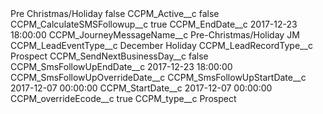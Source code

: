 <?xml version="1.0" encoding="UTF-8"?>
<CustomMetadata xmlns="http://soap.sforce.com/2006/04/metadata" xmlns:xsi="http://www.w3.org/2001/XMLSchema-instance" xmlns:xsd="http://www.w3.org/2001/XMLSchema">
    <label>Pre Christmas/Holiday</label>
    <protected>false</protected>
    <values>
        <field>CCPM_Active__c</field>
        <value xsi:type="xsd:boolean">false</value>
    </values>
    <values>
        <field>CCPM_CalculateSMSFollowup__c</field>
        <value xsi:type="xsd:boolean">true</value>
    </values>
    <values>
        <field>CCPM_EndDate__c</field>
        <value xsi:type="xsd:string">2017-12-23 18:00:00</value>
    </values>
    <values>
        <field>CCPM_JourneyMessageName__c</field>
        <value xsi:type="xsd:string">Pre-Christmas/Holiday JM</value>
    </values>
    <values>
        <field>CCPM_LeadEventType__c</field>
        <value xsi:type="xsd:string">December Holiday</value>
    </values>
    <values>
        <field>CCPM_LeadRecordType__c</field>
        <value xsi:type="xsd:string">Prospect</value>
    </values>
    <values>
        <field>CCPM_SendNextBusinessDay__c</field>
        <value xsi:type="xsd:boolean">false</value>
    </values>
    <values>
        <field>CCPM_SmsFollowUpEndDate__c</field>
        <value xsi:type="xsd:string">2017-12-23 18:00:00</value>
    </values>
    <values>
        <field>CCPM_SmsFollowUpOverrideDate__c</field>
        <value xsi:nil="true"/>
    </values>
    <values>
        <field>CCPM_SmsFollowUpStartDate__c</field>
        <value xsi:type="xsd:string">2017-12-07 00:00:00</value>
    </values>
    <values>
        <field>CCPM_StartDate__c</field>
        <value xsi:type="xsd:string">2017-12-07 00:00:00</value>
    </values>
    <values>
        <field>CCPM_overrideEcode__c</field>
        <value xsi:type="xsd:boolean">true</value>
    </values>
    <values>
        <field>CCPM_type__c</field>
        <value xsi:type="xsd:string">Prospect</value>
    </values>
</CustomMetadata>
